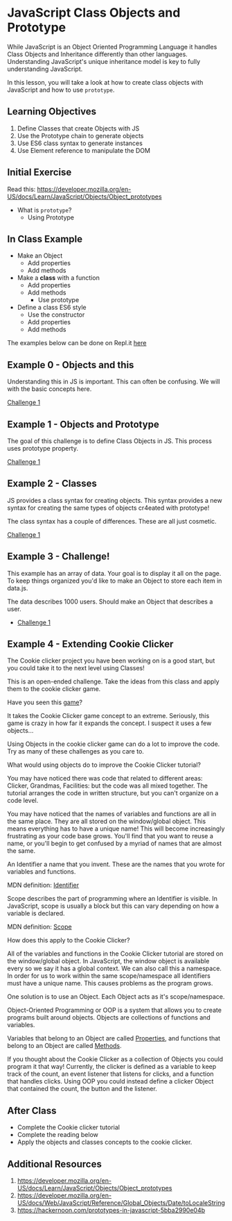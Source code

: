 # JavaScript Class Objects and Prototype

While JavaScript is an Object Oriented Programming Language
it handles Class Objects and Inheritance differently than other languages. Understanding JavaScript's unique inheritance model is key to fully understanding JavaScript.

In this lesson, you will take a look at how to create class objects with JavaScript and how to use `prototype`. 

## Learning Objectives

1. Define Classes that create Objects with JS
1. Use the Prototype chain to generate objects
1. Use ES6 class syntax to generate instances
1. Use Element reference to manipulate the DOM 

## Initial Exercise

Read this: https://developer.mozilla.org/en-US/docs/Learn/JavaScript/Objects/Object_prototypes

- What is `prototype`? 
  - Using Prototype

## In Class Example 

- Make an Object
  - Add properties 
  - Add methods
- Make a **class** with a function
  - Add properties 
  - Add methods 
    - Use prototype 
- Define a class ES6 style
  - Use the constructor 
  - Add properties 
  - Add methods

The examples below can be done on Repl.it [here](https://repl.it/classroom/invite/2ojb5qc)

## Example 0 - Objects and this

Understanding this in JS is important. This can often be confusing. 
We will with the basic concepts here. 

[Challenge 1](challenge-0)

## Example 1 - Objects and Prototype

The goal of this challenge is to define Class Objects in JS. 
This process uses prototype property. 

[Challenge 1](challenge-1)

## Example 2 - Classes 

JS provides a class syntax for creating objects. This syntax 
provides a new syntax for creating the same types of objects 
cr4eated with prototype!

The class syntax has a couple of differences. These are all just cosmetic. 
    
[Challenge 1](challenge-2)
    
## Example 3 - Challenge!

This example has an array of data. Your goal is to display it
all on the page. To keep things organized you'd like to make an Object to store each item in data.js. 

The data describes 1000 users. Should make an Object that describes a user. 

- [Challenge 1](challenge-3)

## Example 4 - Extending Cookie Clicker

The Cookie clicker project you have been working on is a good 
start, but you could take it to the next level using Classes!

This is an open-ended challenge. Take the ideas from this class and apply them to the cookie clicker game. 

Have you seen this [game](http://www.decisionproblem.com/paperclips/)? 

It takes the Cookie Clicker game concept to an extreme. Seriously, 
this game is crazy in how far it expands the concept. I suspect it uses a few objects...

Using Objects in the cookie clicker game can do a lot to improve the code. Try as many of these challenges as you care to.

What would using objects do to improve the Cookie Clicker tutorial? 

You may have noticed there was code that related to different areas:
Clicker, Grandmas, Facilities: but the code was all mixed together. The tutorial arranges the code in written structure, but you can't organize on a code level. 

You may have noticed that the names of variables and functions are all in the same place. They are all stored on the window/global object. 
This means everything has to have a unique name! This will become increasingly frustrating as your code base grows. You'll find that you want to reuse a name, or you'll begin to get confused by a 
myriad of names that are almost the same. 

An Identifier a name that you invent. These are the names that you wrote for variables and functions. 

MDN definition: [Identifier](https://developer.mozilla.org/en-US/docs/Glossary/Identifier)

Scope describes the part of programming where an Identifier is visible. In JavaScript, scope is usually a block but this can vary depending on how a variable is declared. 

MDN definition: [Scope](https://developer.mozilla.org/en-US/docs/Glossary/Scope)

How does this apply to the Cookie Clicker? 

All of the variables and functions in the Cookie Clicker tutorial are stored on the window/global object. In JavaScript, the window object is available every so we say it has a global context. We can also call this a namespace. In order for us to work within the same scope/namespace all identifiers must have a unique name. 
This causes problems as the program grows. 

One solution is to use an Object. Each Object acts as it's scope/namespace. 

Object-Oriented Programming or OOP is a system that allows you to create programs built around objects. Objects are collections of functions and variables. 

Variables that belong to an Object are called [Properties](https://developer.mozilla.org/en-US/docs/Glossary/property), and functions that belong to an Object are called [Methods](https://developer.mozilla.org/en-US/docs/Glossary/Method). 

If you thought about the Cookie Clicker as a collection of Objects
you could program it that way! Currently, the clicker is defined as
a variable to keep track of the count, an event listener that listens for clicks, and a function that handles clicks. Using OOP 
you could instead define a clicker Object that contained the count, the button and the listener. 
  
## After Class

- Complete the Cookie clicker tutorial
- Complete the reading below
- Apply the objects and classes concepts to the cookie clicker. 

## Additional Resources

1. https://developer.mozilla.org/en-US/docs/Learn/JavaScript/Objects/Object_prototypes
1. https://developer.mozilla.org/en-US/docs/Web/JavaScript/Reference/Global_Objects/Date/toLocaleString
1. https://hackernoon.com/prototypes-in-javascript-5bba2990e04b
